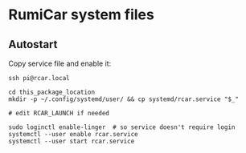 # RumiCar system files

## Autostart
Copy service file and enable it:

```
ssh pi@rcar.local

cd this_package_location
mkdir -p ~/.config/systemd/user/ && cp systemd/rcar.service "$_"

# edit RCAR_LAUNCH if needed

sudo loginctl enable-linger  # so service doesn't require login
systemctl --user enable rcar.service
systemctl --user start rcar.service
```
